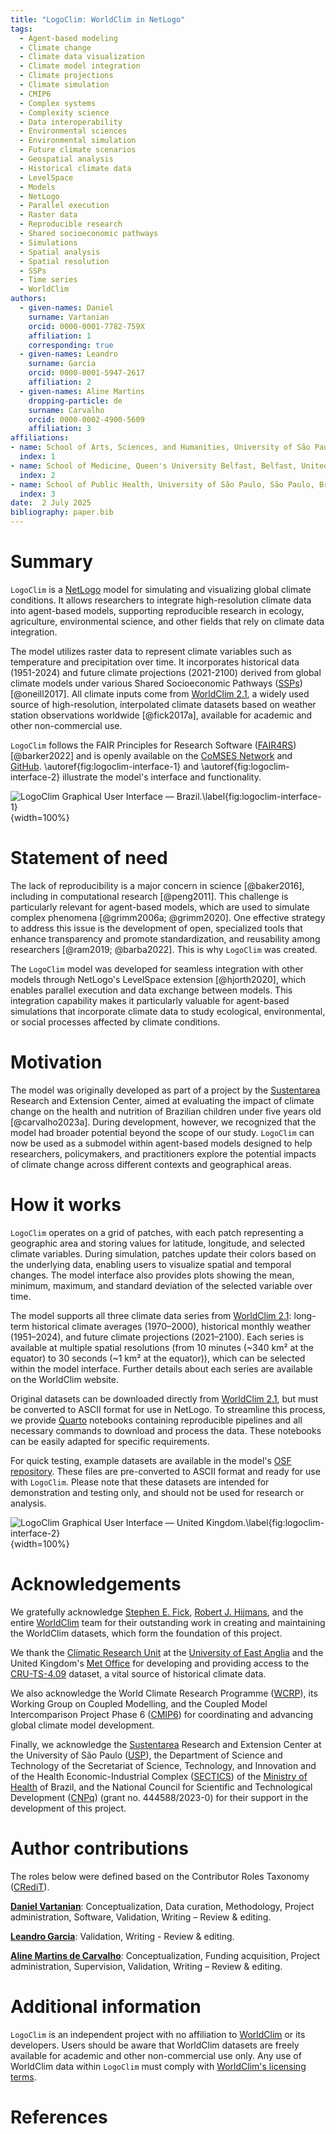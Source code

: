 ```yaml
---
title: "LogoClim: WorldClim in NetLogo"
tags:
  - Agent-based modeling
  - Climate change
  - Climate data visualization
  - Climate model integration
  - Climate projections
  - Climate simulation
  - CMIP6
  - Complex systems
  - Complexity science
  - Data interoperability
  - Environmental sciences
  - Environmental simulation
  - Future climate scenarios
  - Geospatial analysis
  - Historical climate data
  - LevelSpace
  - Models
  - NetLogo
  - Parallel execution
  - Raster data
  - Reproducible research
  - Shared socioeconomic pathways
  - Simulations
  - Spatial analysis
  - Spatial resolution
  - SSPs
  - Time series
  - WorldClim
authors:
  - given-names: Daniel
    surname: Vartanian
    orcid: 0000-0001-7782-759X
    affiliation: 1
    corresponding: true
  - given-names: Leandro
    surname: Garcia
    orcid: 0000-0001-5947-2617
    affiliation: 2
  - given-names: Aline Martins
    dropping-particle: de
    surname: Carvalho
    orcid: 0000-0002-4900-5609
    affiliation: 3
affiliations:
- name: School of Arts, Sciences, and Humanities, University of São Paulo, São Paulo, Brazil
  index: 1
- name: School of Medicine, Queen's University Belfast, Belfast, United Kingdom
  index: 2
- name: School of Public Health, University of São Paulo, São Paulo, Brazil
  index: 3
date:  2 July 2025
bibliography: paper.bib
---
```


<!-- %:::% paper begin %:::% -->
# Summary

`LogoClim` is a [NetLogo](https://ccl.northwestern.edu/netlogo/) model for simulating and visualizing global climate conditions. It allows researchers to integrate high-resolution climate data into agent-based models, supporting reproducible research in ecology, agriculture, environmental science, and other fields that rely on climate data integration.

The model utilizes raster data to represent climate variables such as temperature and precipitation over time. It incorporates historical data (1951-2024) and future climate projections (2021-2100) derived from global climate models under various Shared Socioeconomic Pathways ([SSPs](https://climatedata.ca/resource/understanding-shared-socio-economic-pathways-ssps/)) [@oneill2017]. All climate inputs come from [WorldClim 2.1](https://worldclim.org/), a widely used source of high-resolution, interpolated climate datasets based on weather station observations worldwide [@fick2017a], available for academic and other non-commercial use.

`LogoClim` follows the FAIR Principles for Research Software ([FAIR4RS](https://fair-software.eu/)) [@barker2022] and is openly available on the [CoMSES Network](https://www.comses.net/codebases/bccd451f-76a4-408a-85fd-c5024359ba9a/) and [GitHub](https://github.com/sustentarea/logoclim). \autoref{fig:logoclim-interface-1} and \autoref{fig:logoclim-interface-2} illustrate the model's interface and functionality.

![LogoClim Graphical User Interface — Brazil.\label{fig:logoclim-interface-1}](images/logoclim-interface-bra-10m-hmwd.png){width=100%}

# Statement of need

The lack of reproducibility is a major concern in science [@baker2016], including in computational research [@peng2011]. This challenge is particularly relevant for agent-based models, which are used to simulate complex phenomena [@grimm2006a; @grimm2020]. One effective strategy to address this issue is the development of open, specialized tools that enhance transparency and promote standardization, and reusability among researchers [@ram2019; @barba2022]. This is why `LogoClim` was created.

The `LogoClim` model was developed for seamless integration with other models through NetLogo's LevelSpace extension [@hjorth2020], which enables parallel execution and data exchange between models. This integration capability makes it particularly valuable for agent-based simulations that incorporate climate data to study ecological, environmental, or social processes affected by climate conditions.

# Motivation

The model was originally developed as part of a project by the [Sustentarea](https://www.fsp.usp.br/sustentarea/) Research and Extension Center, aimed at evaluating the impact of climate change on the health and nutrition of Brazilian children under five years old [@carvalho2023a]. During development, however, we recognized that the model had broader potential beyond the scope of our study. `LogoClim` can now be used as a submodel within agent-based models designed to help researchers, policymakers, and practitioners explore the potential impacts of climate change across different contexts and geographical areas.

# How it works

`LogoClim` operates on a grid of patches, with each patch representing a geographic area and storing values for latitude, longitude, and selected climate variables. During simulation, patches update their colors based on the underlying data, enabling users to visualize spatial and temporal changes. The model interface also provides plots showing the mean, minimum, maximum, and standard deviation of the selected variable over time.

The model supports all three climate data series from [WorldClim 2.1](https://worldclim.org/): long-term historical climate averages (1970–2000), historical monthly weather (1951–2024), and future climate projections (2021–2100). Each series is available at multiple spatial resolutions (from 10 minutes (~340 km² at the equator) to 30 seconds (~1 km² at the equator)), which can be selected within the model interface. Further details about each series are available on the WorldClim website.

Original datasets can be downloaded directly from [WorldClim 2.1](https://worldclim.org/), but must be converted to ASCII format for use in NetLogo. To streamline this process, we provide [Quarto](https://quarto.org/) notebooks containing reproducible pipelines and all necessary commands to download and process the data. These notebooks can be easily adapted for specific requirements.

For quick testing, example datasets are available in the model's [OSF repository](https://doi.org/10.17605/OSF.IO/RE95Z). These files are pre-converted to ASCII format and ready for use with `LogoClim`. Please note that these datasets are intended for demonstration and testing only, and should not be used for research or analysis.

![LogoClim Graphical User Interface — United Kingdom.\label{fig:logoclim-interface-2}](images/logoclim-interface-gbr-30s-hcd.png){width=100%}

# Acknowledgements

We gratefully acknowledge [Stephen E. Fick](https://orcid.org/0000-0002-3548-6966), [Robert J. Hijmans](https://orcid.org/0000-0001-5872-2872), and the entire [WorldClim](https://worldclim.org/) team for their outstanding work in creating and maintaining the WorldClim datasets, which form the foundation of this project.

We thank the [Climatic Research Unit](https://www.uea.ac.uk/groups-and-centres/climatic-research-unit) at the [University of East Anglia](https://www.uea.ac.uk/) and the United Kingdom's [Met Office](https://www.metoffice.gov.uk/) for developing and providing access to the [CRU-TS-4.09](https://crudata.uea.ac.uk/cru/data/hrg/cru_ts_4.09/) dataset, a vital source of historical climate data.

We also acknowledge the World Climate Research Programme ([WCRP](https://www.wcrp-climate.org/)), its Working Group on Coupled Modelling, and the Coupled Model Intercomparison Project Phase 6 ([CMIP6](https://pcmdi.llnl.gov/CMIP6/)) for coordinating and advancing global climate model development.

Finally, we acknowledge the [Sustentarea](https://www.fsp.usp.br/sustentarea/) Research and Extension Center at the University of São Paulo ([USP](https://www5.usp.br/)), the Department of Science and Technology of the Secretariat of Science, Technology, and Innovation and of the Health Economic-Industrial Complex ([SECTICS](https://www.gov.br/saude/pt-br/composicao/sectics)) of the [Ministry of Health](https://www.gov.br/saude/en) of Brazil, and the National Council for Scientific and Technological Development ([CNPq](https://www.gov.br/cnpq/)) (grant no. 444588/2023-0) for their support in the development of this project.

# Author contributions

The roles below were defined based on the Contributor Roles Taxonomy ([CRediT](https://credit.niso.org/)).

[**Daniel Vartanian**](https://orcid.org/0000-0001-7782-759X): Conceptualization, Data curation, Methodology, Project administration, Software, Validation, Writing – Review & editing.

[**Leandro Garcia**](https://orcid.org/0000-0001-5947-2617): Validation, Writing - Review & editing.

[**Aline Martins de Carvalho**](https://orcid.org/0000-0002-4900-5609): Conceptualization, Funding acquisition, Project administration, Supervision, Validation, Writing – Review & editing.

# Additional information

`LogoClim` is an independent project with no affiliation to [WorldClim](https://www.worldclim.org) or its developers. Users should be aware that WorldClim datasets are freely available for academic and other non-commercial use only. Any use of WorldClim data within `LogoClim` must comply with [WorldClim's licensing terms](https://www.worldclim.org/about.html).
<!-- %:::% paper end %:::% -->

# References
